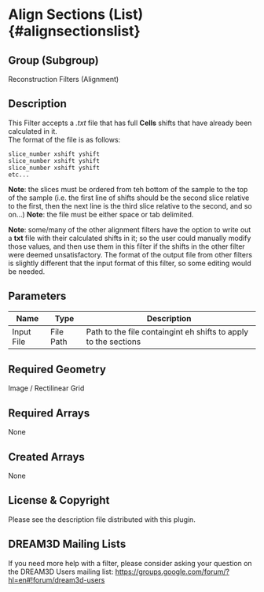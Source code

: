 Align Sections (List) {#alignsectionslist}
======

## Group (Subgroup) ##
Reconstruction Filters (Alignment)

## Description ##
This Filter accepts a _.txt_ file that has full **Cells** shifts that have already been calculated in it.  
The format of the file is as follows: 

    slice_number xshift yshift
    slice_number xshift yshift 
    slice_number xshift yshift
    etc...
**Note**: the slices must be ordered from teh bottom of the sample to the top of the sample (i.e. the first line of shifts should be the second slice relative to the first, then the next line is the third slice relative to the second, and so on...)
**Note**: the file must be either space or tab delimited.

**Note**: some/many of the other alignment filters have the option to write out a **txt** file with their calculated shifts in it; so the user could manually modify those values, and then use them in this filter if the shifts in the other filter were deemed unsatisfactory.  The format of the output file from other filters is slightly different that the input format of this filter, so some editing would be needed.

## Parameters ##
| Name | Type | Description |
|------|------| ----------- |
| Input File | File Path | Path to the file containgint eh shifts to apply to the sections |

## Required Geometry ##
Image / Rectilinear Grid

## Required Arrays ##
None

## Created Arrays ##
None

## License & Copyright ##

Please see the description file distributed with this plugin.

## DREAM3D Mailing Lists ##

If you need more help with a filter, please consider asking your question on the DREAM3D Users mailing list:
https://groups.google.com/forum/?hl=en#!forum/dream3d-users



